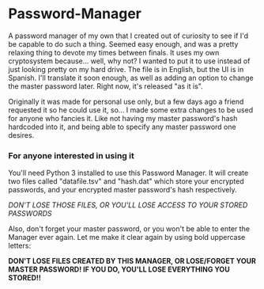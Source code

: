 # Password-Manager
A password manager of my own that I created out of curiosity to see if I'd be capable to do such a thing. Seemed easy enough, and was a pretty relaxing thing to devote my times between finals. It uses my own cryptosystem because... well, why not? I wanted to put it to use instead of just looking pretty on my hard drive. The file is in English, but the UI is in Spanish. I'll translate it soon enough, as well as adding an option to change the master password later. Right now, it's released "as it is".

Originally it was made for personal use only, but a few days ago a friend requested it so he could use it, so... I made some extra changes to be used for anyone who fancies it. Like not having my master password's hash hardcoded into it, and being able to specify any master password one desires.

### For anyone interested in using it
You'll need Python 3 installed to use this Password Manager. It will create two files called "datafile.tsv" and "hash.dat" which store your encrypted passwords, and your encrypted master password's hash respectively. 

*DON'T LOSE THOSE FILES, OR YOU'LL LOSE ACCESS TO YOUR STORED PASSWORDS*

Also, don't forget your master password, or you won't be able to enter the Manager ever again. Let me make it clear again by using bold uppercase letters: 

**DON'T LOSE FILES CREATED BY THIS MANAGER, OR LOSE/FORGET YOUR MASTER PASSWORD! IF YOU DO, YOU'LL LOSE EVERYTHING YOU STORED!!**
